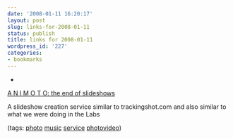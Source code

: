 ```yaml
---
date: '2008-01-11 16:20:17'
layout: post
slug: links-for-2008-01-11
status: publish
title: links for 2008-01-11
wordpress_id: '227'
categories:
- bookmarks
---
```



	
  *
		

[A N I M O T O: the end of slideshows](http://animoto.com/)


		

A slideshow creation service similar to trackingshot.com and also similar to what we were doing in the Labs


		

(tags: [photo](http://del.icio.us/eob/photo) [music](http://del.icio.us/eob/music) [service](http://del.icio.us/eob/service) [photovideo](http://del.icio.us/eob/photovideo))


	



